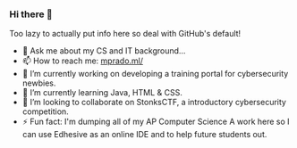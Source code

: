 ### Hi there 👋
Too lazy to actually put info here so deal with GitHub's default!
- 💬 Ask me about my CS and IT background...
- 📫 How to reach me: [mprado.ml/](mprado.ml/socials)
- 🔭 I’m currently working on developing a training portal for cybersecurity newbies.
- 🌱 I’m currently learning Java, HTML & CSS.
- 👯 I’m looking to collaborate on StonksCTF, a introductory cybersecurity competition.
- ⚡ Fun fact: I'm dumping all of my AP Computer Science A work here so I can use Edhesive as an online IDE and to help future students out.

